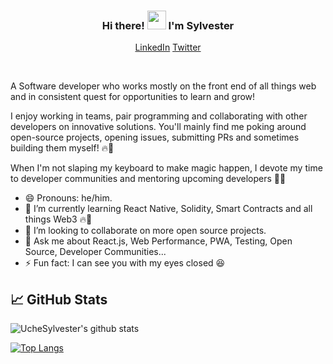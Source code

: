 <h3 align="center"> Hi there! <img src="https://raw.githubusercontent.com/MartinHeinz/MartinHeinz/master/wave.gif" width="30px"> I'm <B>Sylvester</B></h3>
<p align="center">
  <a href="https://linkedin.com/in/uchenna-okoro" target="_blank">LinkedIn</a>
  <a href="https://twitter.com/UCylvester" target="_blank">Twitter</a>
</p>

<br />
<!-- <hr> -->

A Software developer who works mostly on the front end of all things web and in consistent quest for opportunities to learn and grow!

I enjoy working in teams, pair programming and collaborating with other developers on innovative solutions. You'll mainly find me poking around open-source projects, opening issues, submitting PRs and sometimes building them myself! 🔥🚀

When I'm not slaping my keyboard to make magic happen, I devote my time to developer communities and mentoring upcoming developers 🤗🤗

- 😄 Pronouns: he/him.
- 🌱 I’m currently learning React Native, Solidity, Smart Contracts and all things Web3 🔥🚀
- 👯 I’m looking to collaborate on more open source projects.
- 💬 Ask me about React.js, Web Performance, PWA, Testing, Open Source, Developer Communities...
- ⚡ Fun fact: I can see you with my eyes closed 😆

## &#x1f4c8; GitHub Stats

![UcheSylvester's github stats](https://github-readme-stats.vercel.app/api?username=uchesylvester&count_private=true&show_icons=true&theme=tokyonight)

[![Top Langs](https://github-readme-stats.vercel.app/api/top-langs/?username=uchesylvester&layout=compact&theme=tokyonight)](https://github.com/UcheSylvester)
